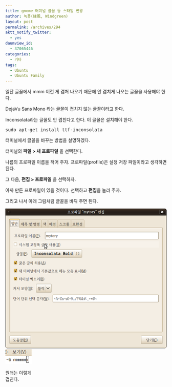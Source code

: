```yaml
---
title: gnome 터미널 글꼴 등 스타일 변경
author: 녹풍(綠風, Windgreen)
layout: post
permalink: /archives/294
aktt_notify_twitter:
  - yes
daumview_id:
  - 37065446
categories:
  - 기타
tags:
  - Ubuntu
  - Ubuntu Family
---
```

일단 글꼴에서 mmm 이런 게 겹쳐 나오기 때문에 안 겹치게 나오는 글꼴을 사용해야 한다.

DejaVu Sans Mono 라는 글꼴이 겹치지 않는 글꼴이라고 한다.

Inconsolata라는 글꼴도 안 겹친다고 한다. 이 글꼴은 설치해야 한다.

<pre class="brush:plain">sudo apt-get install ttf-inconsolata</pre>

터미널에서 글꼴을 바꾸는 방법을 설명하겠다.

터미널의 <span style="font-weight: bold;">파일 > 새 프로파일</span> 을 선택한다.

나름의 프로파일 이름을 적어 주자. 프로파일(profile)은 설정 저장 파일이라고 생각하면 된다.

그 다음, <span style="font-weight: bold;">편집 > 프로파일</span> 을 선택하자.

아까 만든 프로파일이 있을 것이다. 선택하고 <span style="font-weight: bold;">편집</span>을 눌러 주자.

그리고 나서 아래 그림처럼 글꼴을 바꿔 주면 된다.

<img src="/uploads/legacy/old-images/1/cfile9.uf.12297E484D4BC89225C839.png" class="aligncenter" width="540" height="436" alt="" />

<div style="width: 92px" class="wp-caption align">
  <img src="/uploads/legacy/old-images/1/cfile6.uf.176A85504D4BC89212A74E.png" width="82px" height="46px" alt="" /><p class="wp-caption-text">
    원래는 이렇게 겹친다.
  </p>
</div>